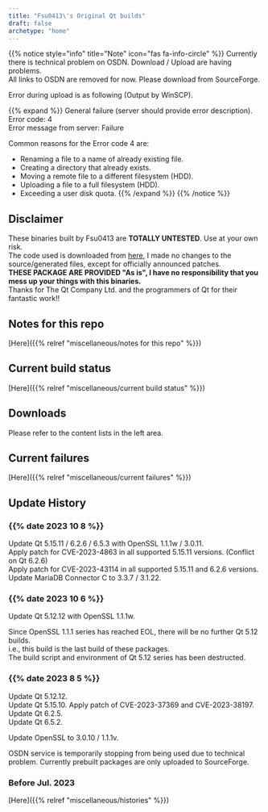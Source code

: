```yaml
---
title: "Fsu0413\'s Original Qt builds"
draft: false
archetype: "home"
---
```


{{% notice style="info" title="Note"  icon="fas fa-info-circle" %}}
Currently there is technical problem on OSDN. Download / Upload are having problems.  
All links to OSDN are removed for now. Please download from SourceForge.

Error during upload is as following (Output by WinSCP).

{{% expand %}}
General failure (server should provide error description).  
Error code: 4  
Error message from server: Failure

Common reasons for the Error code 4 are:
- Renaming a file to a name of already existing file.
- Creating a directory that already exists.
- Moving a remote file to a different filesystem (HDD).
- Uploading a file to a full filesystem (HDD).
- Exceeding a user disk quota.
{{% /expand %}}
{{% /notice %}}

## Disclaimer

These binaries built by Fsu0413 are __TOTALLY UNTESTED__. Use at your own risk.  
The code used is downloaded from [here](http://download.qt.io), I made no changes to the source/generated files, except for officially announced patches.  
__THESE PACKAGE ARE PROVIDED "As is", I have no responsibility that you mess up your things with this binaries.__  
Thanks for The Qt Company Ltd. and the programmers of Qt for their fantastic work!!

## Notes for this repo

[Here]({{% relref "miscellaneous/notes for this repo" %}})

## Current build status

[Here]({{% relref "miscellaneous/current build status" %}})

## Downloads

Please refer to the content lists in the left area.

## Current failures

[Here]({{% relref "miscellaneous/current failures" %}})

## Update History

### {{% date 2023 10 8 %}}
Update Qt 5.15.11 / 6.2.6 / 6.5.3 with OpenSSL 1.1.1w / 3.0.11.  
Apply patch for CVE-2023-4863 in all supported 5.15.11 versions. (Conflict on Qt 6.2.6)  
Apply patch for CVE-2023-43114 in all supported 5.15.11 and 6.2.6 versions.   
Update MariaDB Connector C to 3.3.7 / 3.1.22.

### {{% date 2023 10 6 %}}
Update Qt 5.12.12 with OpenSSL 1.1.1w.

Since OpenSSL 1.1.1 series has reached EOL, there will be no further Qt 5.12 builds.  
i.e., this build is the last build of these packages.  
The build script and environment of Qt 5.12 series has been destructed.

### {{% date 2023 8 5 %}}
Update Qt 5.12.12.  
Update Qt 5.15.10. Apply patch of CVE-2023-37369 and CVE-2023-38197.  
Update Qt 6.2.5.  
Update Qt 6.5.2.

Update OpenSSL to 3.0.10 / 1.1.1v.

OSDN service is temporarily stopping from being used due to technical problem. Currently prebuilt packages are only uploaded to SourceForge.

### Before Jul. 2023

[Here]({{% relref "miscellaneous/histories" %}})
